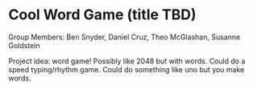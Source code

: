 # Cool Word Game (title TBD)

Group Members: Ben Snyder, Daniel Cruz, Theo McGlashan, Susanne Goldstein

Project idea: word game! Possibly like 2048 but with words. Could do a speed typing/rhythm game. Could do something like uno but you make words.
